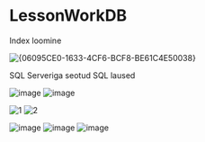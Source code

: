 # LessonWorkDB
Index loomine

![{06095CE0-1633-4CF6-BCF8-BE61C4E50038}](https://github.com/user-attachments/assets/394ebdb5-8704-469e-bed3-3860403a8517)




 SQL Serveriga seotud SQL laused

![image](https://github.com/user-attachments/assets/6698e3d9-7d95-4929-9640-210c2ccc6e84)
![image](https://github.com/user-attachments/assets/7a0d940f-4646-4784-bee4-f5933830a466)

![1](https://github.com/user-attachments/assets/69cee673-2ff5-4ace-baea-073d13a364ff)
![2](https://github.com/user-attachments/assets/d3b5dd5f-9d7b-4f27-8f1e-0bc8b9d8ce79)

![image](https://github.com/user-attachments/assets/3974a669-f41e-48e3-a1bc-e43f7a5e5e39)
![image](https://github.com/user-attachments/assets/4567ba72-a657-45ee-8858-ca341cde5d8b)
![image](https://github.com/user-attachments/assets/b1cb6c0e-26f4-4faf-a6e2-071c52185548)
